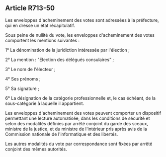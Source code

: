 Article R713-50
----
Les enveloppes d'acheminement des votes sont adressées à la préfecture, qui en
dresse un état récapitulatif.

Sous peine de nullité du vote, les enveloppes d'acheminement des votes
comportent les mentions suivantes :

1° La dénomination de la juridiction intéressée par l'élection ;

2° La mention : "Election des délégués consulaires" ;

3° Le nom de l'électeur ;

4° Ses prénoms ;

5° Sa signature ;

6° La désignation de la catégorie professionnelle et, le cas échéant, de la
sous-catégorie à laquelle il appartient.

Les enveloppes d'acheminement des votes peuvent comporter un dispositif
permettant une lecture automatisée, dans les conditions de sécurité et selon des
modalités définies par arrêté conjoint du garde des sceaux, ministre de la
justice, et du ministre de l'intérieur pris après avis de la Commission
nationale de l'informatique et des libertés.

Les autres modalités du vote par correspondance sont fixées par arrêté conjoint
des mêmes autorités.
